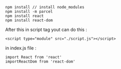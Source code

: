 ```
npm install // install node_modules
npm install -m parcel 
npm install react
npm install react-dom 
```

After this in script tag yout can do this : 

```
<script type="module" src="./script.js"></script>
```

in index.js file : 

```
import React from 'react'
importReactDom from 'react-dom'
```
